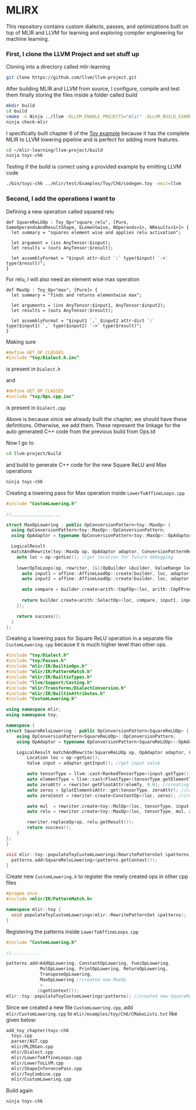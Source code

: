 # MLIRX
This repository contains custom dialects, passes, and optimizations built on top of MLIR and LLVM for learning and exploring compiler engineering for machine learning.

### First, I clone the LLVM Project and set stuff up

Cloning into a directory called mlir-learning
```bash
git clone https://github.com/llvm/llvm-project.git
```

After building MLIR and LLVM from source, I configure, compile and test them finally storing the files inside a folder called build
```bash
mkdir build
cd build
cmake -G Ninja ../llvm -DLLVM_ENABLE_PROJECTS="mlir" -DLLVM_BUILD_EXAMPLES=ON -DLLVM_TARGETS_TO_BUILD="X86;NVPTX" -DCMAKE_BUILD_TYPE=Release
ninja check-mlir
```

I specifically built chapter 6 of the [Toy example](https://mlir.llvm.org/docs/Tutorials/Toy/) because it has the complete MLIR to LLVM lowering pipeline and is perfect for adding more features.
```bash
cd ~/mlir-learning/llvm-project/build
ninja toyc-ch6
```

Testing if the build is correct using a provided example by emitting LLVM code
```bash
./bin/toyc-ch6 ../mlir/test/Examples/Toy/Ch6/codegen.toy -emit=llvm
```

### Second, I add the operations I want to

Defining a new operation called squared relu
```tablegen
def SquareReLUOp : Toy_Op<"square_relu", [Pure, SameOperandsAndResultShape, ELementwise, NOperands<1>, NResults<1>]> {
  let summary = "squares element wise and applies relu activation";

  let argument = (ins AnyTensor:$input);
  let results = (outs AnyTensor:$result);

  let assemblyFormat = "$input attr-dict `:` type($input) `->` type($result)";
}
```

For relu, I will also need an element wise max operation
```tablegen
def MaxOp : Toy_Op<"max", [Pure]> {
  let summary = "finds and returns elementwise max";

  let arguments = (ins AnyTensor:$input1, AnyTensor:$input2);
  let results = (outs AnyTensor:$result);

  let assemblyFormat = "$input1 `,` $input2 attr-dict `:` type($input1) `,` type($input2) `->` type($result)";
}
```

Making sure 
```cpp
#define GET_OP_CLASSES
#include "toy/Dialect.h.inc"
```
is present in `Dialect.h`

and

```cpp
#define GET_OP_CLASSES
#include "toy/Ops.cpp.inc"
```
is present in `Dialect.cpp`

Above is because since we already built the chapter, we should have these definitions. Otherwise, we add them. These represent the linkage for the auto generated C++ code from the previous build from Ops.td


Now I go to
```bash
cd llvm-project/build
```



and build to generate C++ code for the new Square ReLU and Max operations
```bash
ninja toyc-ch6
```


Creating a lowering pass for Max operation inside `LowerToAffineLoops.cpp`
```cpp
#include "CustomLowering.h"

//,,,,,,,,,,,,,,,,,,,

struct MaxOpLowering : public OpConversionPattern<toy::MaxOp> {
  using OpConversionPattern<toy::MaxOp>::OpConversionPattern;
  using OpAdaptor = typename OpConversionPattern<toy::MaxOp>::OpAdaptor;

  LogicalResult
  matchAndRewrite(toy::MaxOp op, OpAdaptor adaptor, ConversionPatternRewriter &rewriter) const final {
    auto loc = op->getLoc(); //get location for future debugging
    
    lowerOpToLoops(op, rewriter, [&](OpBuilder &builder, ValueRange loopIvs) {
      auto input1 = affine::AffineLoadOp::create(builder, loc, adaptor.getInput1(), loopIvs); //load input 1
      auto input2 = affine::AffineLoadOp::create(builder, loc, adaptor.getInput2(), loopIvs); //load input 2

      auto compare = builder.create<arith::CmpFOp>(loc, arith::CmpFPredicate::OGT, input1, input2); //perform a comparison operation using a Ordered Greater Than predicate
      
      return builder.create<arith::SelectOp>(loc, compare, input1, input2); //apply the max operation and return
    });

    return success();
  }
};
```

Creating a lowering pass for Square ReLU operation in a separate file `CustomLowering.cpp` because it is much higher level than other ops.
```cpp
#include "toy/Dialect.h"
#include "toy/Passes.h"
#include "mlir/IR/BuiltinOps.h"
#include "mlir/IR/PatternMatch.h"
#include "mlir/IR/BuiltinTypes.h"
#include "llvm/Support/Casting.h"
#include "mlir/Transforms/DialectConversion.h"
#include "mlir/IR/BuiltinAttributes.h"
#include "CustomLowering.h"

using namespace mlir;
using namespace toy;

namespace {
struct SquareReluLowering : public OpConversionPattern<SquareReLUOp> {
    using OpConversionPattern<SquareReLUOp>::OpConversionPattern;
    using OpAdaptor = typename OpConversionPattern<SquareReLUOp>::OpAdaptor;

    LogicalResult matchAndRewrite(SquareReLUOp op, OpAdaptor adaptor, ConversionPatternRewriter &rewriter) const final {
        Location loc = op->getLoc();
        Value input = adaptor.getInput(); //get input value

        auto tensorType = llvm::cast<RankedTensorType>(input.getType()); //get input type and cast it to ranked tensor type
        auto elementType = llvm::cast<FloatType>(tensorType.getElementType()); //get element type inside tensor and cast it to float
        auto zeroAttr = rewriter.getFloatAttr(elemTy, 0.0); //creating attribute representing constant 0.0 of type elementType
        auto zeros = SplatElementsAttr::get(tensorType, zeroAttr); //creates a tensor with 0.0s
        auto zeroConst = rewriter.create<ConstantOp>(loc, zeros); //create a constant in toy dialect for further lowering

        auto mul  = rewriter.create<toy::MulOp>(loc, tensorType, input, input); //perform square operation
        auto relu = rewriter.create<toy::MaxOp>(loc, tensorType, mul, zeroConst);

        rewriter.replaceOp(op, relu.getResult());
        return success();
    }
};
}

void mlir::toy::populateToyCustomLowerings(RewritePatternSet &patterns) {
  patterns.add<SquareReluLowering>(patterns.getContext());
}
```

Create new `CustomLowering.h` to register the newly created ops in other cpp files
```cpp
#pragma once
#include <mlir/IR/PatternMatch.h>

namespace mlir::toy {
  void populateToyCustomLowerings(mlir::RewritePatternSet &patterns);
}
```

Registering the patterns inside `LowerToAffineLoops.cpp`
```cpp
#include "CustomLowering.h"

//...........

patterns.add<AddOpLowering, ConstantOpLowering, FuncOpLowering,
             MulOpLowering, PrintOpLowering, ReturnOpLowering,
             TransposeOpLowering,
             MaxOpLowering //created new MaxOp
             >
            (&getContext());
mlir::toy::populateToyCustomLowerings(patterns); //created new SquareReLUOp
```

Since we created a new file `CustomLowering.cpp`, add `mlir/CustomLowering.cpp` to `mlir/examples/toy/Ch6/CMakeLists.txt` like given below:
```txt
add_toy_chapter(toyc-ch6
  toyc.cpp
  parser/AST.cpp
  mlir/MLIRGen.cpp
  mlir/Dialect.cpp
  mlir/LowerToAffineLoops.cpp
  mlir/LowerToLLVM.cpp
  mlir/ShapeInferencePass.cpp
  mlir/ToyCombine.cpp
  mlir/CustomLowering.cpp
```

Build again
```bash
ninja toyc-ch6
```
